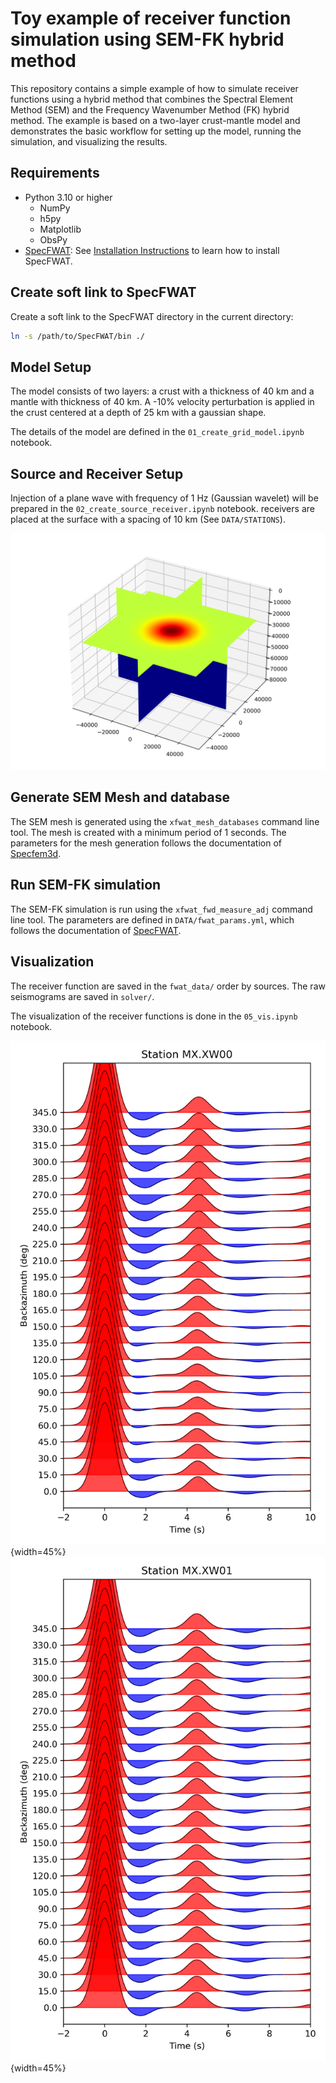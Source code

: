 # Toy example of receiver function simulation using SEM-FK hybrid method

This repository contains a simple example of how to simulate receiver functions using a hybrid method that combines the Spectral Element Method (SEM) and the Frequency Wavenumber Method (FK) hybrid method. The example is based on a two-layer crust-mantle model and demonstrates the basic workflow for setting up the model, running the simulation, and visualizing the results.

## Requirements

- Python 3.10 or higher
  - NumPy
  - h5py
  - Matplotlib
  - ObsPy
- [SpecFWAT](https://specfwat.xumijian.me/):
  See [Installation Instructions](https://specfwat.xumijian.me/docs/installation/download) to learn how to install SpecFWAT.

## Create soft link to SpecFWAT

Create a soft link to the SpecFWAT directory in the current directory:

```bash
ln -s /path/to/SpecFWAT/bin ./
```

## Model Setup

The model consists of two layers: a crust with a thickness of 40 km and a mantle with thickness of 40 km. A -10% velocity perturbation is applied in the crust centered at a depth of 25 km with a gaussian shape.

The details of the model are defined in the `01_create_grid_model.ipynb` notebook.

## Source and Receiver Setup

Injection of a plane wave with frequency of 1 Hz (Gaussian wavelet) will be prepared in the `02_create_source_receiver.ipynb` notebook.  receivers are placed at the surface with a spacing of 10 km (See `DATA/STATIONS`).

![](./img/model3d.png)

## Generate SEM Mesh and database
The SEM mesh is generated using the `xfwat_mesh_databases` command line tool. The mesh is created with a minimum period of 1 seconds. The parameters for the mesh generation follows the documentation of [Specfem3d](https://specfem3d.readthedocs.io/en/latest/03_mesh_generation/).

## Run SEM-FK simulation
The SEM-FK simulation is run using the `xfwat_fwd_measure_adj` command line tool. The parameters are defined in `DATA/fwat_params.yml`, which follows the documentation of [SpecFWAT](https://specfwat.xumijian.me/docs/preparation/parameter).

## Visualization
The receiver function are saved in the `fwat_data/` order by sources. The raw seismograms are saved in `solver/`.

The visualization of the receiver functions is done in the `05_vis.ipynb` notebook.

![](./img/RF_MX.XW00_fwat.png){width=45%}
![](./img/RF_MX.XW01_fwat.png){width=45%}
